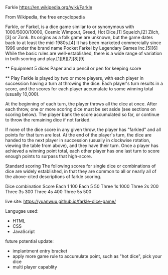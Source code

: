 Farkle
https://en.wikipedia.org/wiki/Farkle

From Wikipedia, the free encyclopedia

Farkle, or Farkel, is a dice game similar to or synonymous with 1000/5000/10000, Cosmic Wimpout, Greed, Hot Dice,[1] Squelch,[2] Zilch,[3] or Zonk. Its origins as a folk game are unknown, but the game dates back to at least the mid-1980s.[4] It has been marketed commercially since 1996 under the brand name Pocket Farkel by Legendary Games Inc.[5][6] While the basic rules are well-established, there is a wide range of variation in both scoring and play.[1][6][7][8][9]

** Equipment
5 dices
Paper and a pencil or pen for keeping score


** Play
Farkle is played by two or more players, with each player in succession having a turn at throwing the dice. Each player's turn results in a score, and the scores for each player accumulate to some winning total (usually 10,000).

At the beginning of each turn, the player throws all the dice at once.
After each throw, one or more scoring dice must be set aside (see sections on scoring below).
The player bank the score accumulated so far, or continue to throw the remaining dice if not farkled.

If none of the dice score in any given throw, the player has "farkled" and all points for that turn are lost.
At the end of the player's turn, the dice are handed to the next player in succession (usually in clockwise rotation, viewing the table from above), and they have their turn.
Once a player has achieved a winning point total, each other player has one last turn to score enough points to surpass that high-score.

Standard scoring
The following scores for single dice or combinations of dice are widely established, in that they are common to all or nearly all of the above-cited descriptions of farkle scoring.

Dice combination	Score
Each 1          	100
Each 5          	50
Three 1s        	1000
Three 2s        	200
Three 3s	        300
Three 4s	        400
Three 5s	        500

live site: https://yuanwuu.github.io/farkle-dice-game/

Langugae used: 
- HTML
- CSS
- JavaScript


future potential update: 
- implantment entry bracket
- apply more game rule to accumulate point, such as "hot dice", pick your dice 
- multi player capablity
